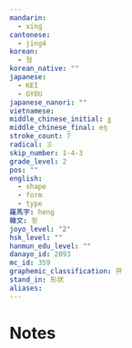 ```yaml
---
mandarin:
  - xíng
cantonese:
  - jing4
korean:
  - 형
korean_native: ""
japanese:
  - KEI
  - GYOU
japanese_nanori: ""
vietnamese:
middle_chinese_initial: ɣ
middle_chinese_final: eŋ
stroke_count: 7
radical: 彡
skip_number: 1-4-3
grade_level: 2
pos: ""
english:
  - shape
  - form
  - type
羅馬字: heng
韓文: 헝
joyo_level: "2"
hsk_level: ""
hanmun_edu_level: ""
danayo_id: 2093
mc_id: 359
graphemic_classification: 开
stand_in: 形状
aliases:
---
```


# Notes
